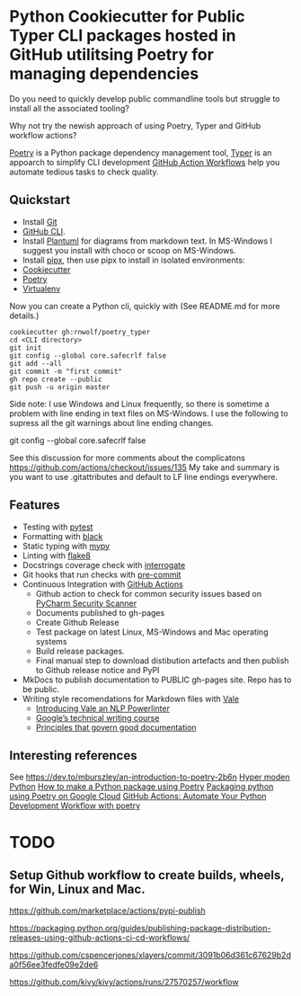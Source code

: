 # Python Cookiecutter for Public Typer CLI packages hosted in GitHub utilitsing Poetry for managing dependencies 

Do you need to quickly develop public commandline tools but struggle to install all the associated tooling?

Why not try the newish approach of using Poetry, Typer and GitHub workflow actions?

[Poetry](https://python-poetry.org/) is a Python package dependency management tool,
[Typer](https://pypi.org/project/typer/) is an appoarch to simplify CLI development
[GitHub Action Workflows](https://help.github.com/en/actions/configuring-and-managing-workflows/configuring-a-workflow) help you automate tedious tasks to check quality.


## Quickstart

- Install [Git](https://git-scm.com/book/en/v2/Getting-Started-Installing-Git)
- [GitHub CLI](https://cli.github.com/).
- Install [Plantuml](https://pypi.org/project/plantuml-markdown/) for diagrams from markdown text. In MS-Windows I suggest you install with choco or scoop on MS-Windows.  
- Install [pipx](https://pipxproject.github.io/pipx/), then use pipx to install in isolated environments:
 - [Cookiecutter](https://cookiecutter.readthedocs.io/en/1.7.2/installation.html)
 - [Poetry](https://github.com/python-poetry/poetry/issues/677)
 - [Virtualenv](https://virtualenv.pypa.io/en/latest/installation.html)


Now you can create a Python cli, quickly with (See README.md for more details.)

```
cookiecutter gh:rnwolf/poetry_typer
cd <CLI directory>
git init
git config --global core.safecrlf false
git add --all
git commit -m "first commit"
gh repo create --public
git push -u origin master
```

Side note:  I use Windows and Linux frequently, so there is sometime a problem with line ending in text files on MS-Windows.
I use the following to supress all the git warnings about line ending changes.

git config --global core.safecrlf false

See this discussion for more comments about the complicatons https://github.com/actions/checkout/issues/135
My take and summary is you want to use .gitattributes and default to LF line endings everywhere.

## Features

- Testing with [pytest](https://docs.pytest.org/en/latest/)
- Formatting with [black](https://github.com/psf/black)
- Static typing with [mypy](http://mypy-lang.org/)
- Linting with [flake8](http://flake8.pycqa.org/en/latest/)
- Docstrings coverage check with [interrogate](https://pypi.org/project/interrogate/)
- Git hooks that run checks with [pre-commit](https://pre-commit.com/)
- Continuous Integration with [GitHub Actions](https://github.com/features/actions)
  - Github action to check for common security issues based on [PyCharm Security Scanner](https://github.com/marketplace/actions/pycharm-python-security-scanner)
  - Documents published to gh-pages
  - Create Github Release
  - Test package on latest Linux, MS-Windows and Mac operating systems
  - Build release packages.
  - Final manual step to download distibution artefacts and then publish to Github release notice and PyPI
- MkDocs to publish documentation to PUBLIC gh-pages site.  Repo has to be public.
- Writing style recomendations for Markdown files with [Vale](https://errata-ai.gitbook.io/vale/)
  - [Introducing Vale an NLP Powerlinter](https://medium.com/@jdkato/introducing-vale-an-nlp-powered-linter-for-prose-63c4de31be00)
  - [Google’s technical writing course](https://developers.google.com/tech-writing)
  - [Principles that govern good documentation](https://documentation.divio.com/)

## Interesting references

See https://dev.to/mburszley/an-introduction-to-poetry-2b6n
[Hyper moden Python](https://cjolowicz.github.io/posts/hypermodern-python-01-setup/)
[How to make a Python package using Poetry](https://dev.to/sivakon/python-poetry-35ec)
[Packaging python using Poetry on Google Cloud](https://dev.to/sivakon/packaging-python-using-poetry-on-google-cloud-l8d)
[GitHub Actions: Automate Your Python Development Workflow with poetry](https://dan.yeaw.me/)


# TODO

## Setup Github workflow to create builds, wheels, for Win, Linux and Mac.

https://github.com/marketplace/actions/pypi-publish

https://packaging.python.org/guides/publishing-package-distribution-releases-using-github-actions-ci-cd-workflows/

https://github.com/cspencerjones/xlayers/commit/3091b06d361c67629b2da0f56ee3fedfe09e2de6

https://github.com/kivy/kivy/actions/runs/27570257/workflow
